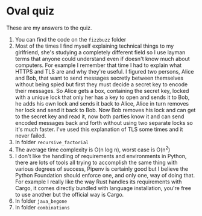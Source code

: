 Oval quiz
=========

These are my answers to the quiz.

1. You can find the code on the `fizzbuzz` folder
2. Most of the times I find myself explaining technical things to my girlfriend, she's studying a completely different field so I use layman terms that anyone could understand even if doesn't know much about computers. For example I remember that time I had to explain what HTTPS and TLS are and why they're useful. I figured two persons, Alice and Bob, that want to send messages secretly between themselves without being spied but first they must decide a secret key to encode their messages. So Alice gets a box, containing the secret key, locked with a unique lock that only her has a key to open and sends it to Bob, he adds his own lock and sends it back to Alice, Alice in turn removes her lock and send it back to Bob. Now Bob removes his lock and can get to the secret key and read it, now both parties know it and can send encoded messages back and forth without using two separate locks so it's much faster. I've used this explanation of TLS some times and it never failed.
3. In folder `recursive_factorial`
4. The average time complexity is O(n log n), worst case is O(n<sup>2</sup>)
5. I don't like the handling of requirements and environments in Python, there are lots of tools all trying to accomplish the same thing with various degrees of success, Pipenv is certainly good but I believe the Python Foundation should enforce one, and only one, way of doing that. For example I really like the way Rust handles its requirements with Cargo, it comes directly bundled with language installation, you're free to use another but the official way is Cargo.
6. In folder `java_begone`
7. In folder `combinations`
